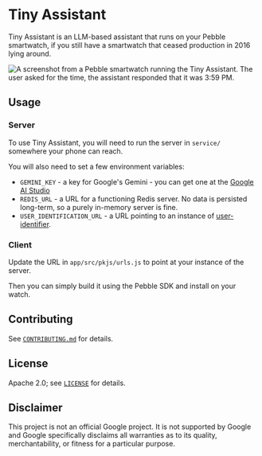 # Tiny Assistant

Tiny Assistant is an LLM-based assistant that runs on your Pebble smartwatch,
if you still have a smartwatch that ceased production in 2016 lying around.

![A screenshot from a Pebble smartwatch running the Tiny Assistant. The user asked for the time, the assistant responded that it was 3:59 PM.](./docs/screenshot.png)

## Usage

### Server

To use Tiny Assistant, you will need to run the server in `service/` somewhere
your phone can reach.

You will also need to set a few environment variables:

- `GEMINI_KEY` - a key for Google's Gemini - you can get one at the
  [Google AI Studio](https://aistudio.google.com)
- `REDIS_URL` - a URL for a functioning Redis server. No data is persisted
  long-term, so a purely in-memory server is fine.
- `USER_IDENTIFICATION_URL` - a URL pointing to an instance of
  [user-identifier](https://github.com/pebble-dev/user-identifier).

### Client

Update the URL in `app/src/pkjs/urls.js` to point at your instance of the
server.

Then you can simply build it using the Pebble SDK and install on your watch.

## Contributing

See [`CONTRIBUTING.md`](CONTRIBUTING.md) for details.

## License

Apache 2.0; see [`LICENSE`](LICENSE) for details.

## Disclaimer

This project is not an official Google project. It is not supported by
Google and Google specifically disclaims all warranties as to its quality,
merchantability, or fitness for a particular purpose.
  
